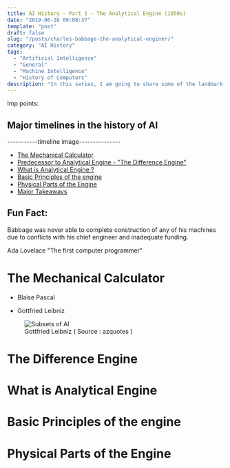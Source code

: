```yaml
---
title: AI History - Part 1 - The Analytical Engine (1850s)
date: "2019-06-28 09:08:37"
template: "post"
draft: false
slug: "/posts/charles-babbage-the-analytical-enginer/"
category: "AI History"
tags:
  - "Artificial Intelligence"
  - "General"
  - "Machine Intelligence"
  - "History of Computers"
description: "In this series, I am going to share some of the landmark events that helped shape the age of Artificial Intelligence. In this first part, we will look at 'The Analytical Engine' by Charles Babbage in 1850s"
---
```


Imp points:

## Major timelines in the history of AI

-----------timeline image---------------

- [The Mechanical Calculator](#the-mechanical-calculator)
- [Predecessor to Analytical Engine - "The Difference Engine"](#the-difference-engine)
- [What is Analytical Engine ?](#what-is-analytical-engine)
- [Basic Principles of the engine](#basic-principles-of-the-engine)
- [Physical Parts of the Engine](#physical-parts-of-the-engine)
- [Major Takeaways](#takeaways)

## Fun Fact: 

Babbage was never able to complete construction of any of his machines due to conflicts with his chief engineer and inadequate funding.

Ada Lovelace "The first computer programmer"

# The Mechanical Calculator


- Blaise Pascal

- Gottfried Leibniz

<figure class="float-centre" style="width: 650px">
	<img src="/media/leibniz_quote.jpg" alt="Subsets of AI">
	<figcaption> Gottfried Leibniz ( Source : azquotes )</figcaption>
</figure>

# The Difference Engine

# What is Analytical Engine


# Basic Principles of the engine

# Physical Parts of the Engine

